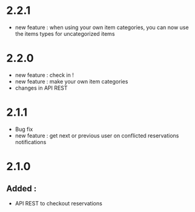 # 2.2.1

* new feature : when using your own item categories, you can now use the items types for uncategorized items

# 2.2.0

* new feature : check in !
* new feature : make your own item categories
* changes in API REST

# 2.1.1

* Bug fix
* new feature : get next or previous user on conflicted reservations notifications

# 2.1.0

## Added : 

* API REST to checkout reservations 
